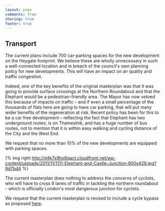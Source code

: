 ```yaml
---
layout: page
comments: true
sharing: true
footer: true
---
```


Transport
---------

The current plans include 700 car-parking spaces for the new development on the Heygate footprint. We believe these are wholly unnecessary in such a well-connected location and in breach of the council's own planning policy for new developments. This will have an impact on air quality and traffic congestion.

Indeed, one of the key benefits of the original masterplan was that it was going to provide surface crossings at the Northern Roundabout and that the Elephant would be a pedestrian-friendly area. The Mayor has now vetoed this because of impacts on traffic – and if even a small percentage of the thousands of flats here are going to have car parking, that will put many wider benefits of the regeneration at risk. Recent policy has been for this to be a car free development – reflecting the fact that Elephant has two underground routes, is on Thameslink, and has a huge number of bus routes, not to mention that it is within easy walking and cycling distance of the City and the West End.

We request that no more than 10% of the new developments are equipped with parking spaces.

{% img right http://d4k7s9ho8qact.cloudfront.net/wp-content/uploads/2011/11/1111-Elephant-and-Castle-Junction-800x426.jpg?9d7bd4 %}

The current masterplan does nothing to address the concerns of cyclists, who will have to cross 8 lanes of traffic in tackling the northern roundabout - which is officially London's most dangerous junction for cyclists.

We request that the current masterplan is revised to include a cycle bypass as proposed [here](http://tiny.cc/elephantbypass).




